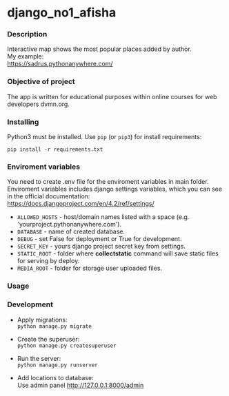 # django_no1_afisha

### Description  
Interactive map shows the most popular places added by author.  
My example:  
https://sadrus.pythonanywhere.com/

### Objective of project
The app is written for educational purposes within online courses for web developers dvmn.org.

### Installing

Python3 must be installed. 
Use `pip` (or `pip3`) for install requirements:
```
pip install -r requirements.txt
```  

### Enviroment variables

You need to create .env file for the enviroment variables in main folder.  
Enviroment variables includes django settings variables, which you can see in the official documentation: https://docs.djangoproject.com/en/4.2/ref/settings/  
- `ALLOWED_HOSTS` - host/domain names listed with a space (e.g. 'yourproject.pythonanywhere.com').
- `DATABASE` - name of created database.
- `DEBUG` - set False for deployment or True for development.
- `SECRET_KEY` - yours django project secret key from settings.
- `STATIC_ROOT` - folder where **collectstatic** command will save static files for serving by deploy.
- `MEDIA_ROOT` - folder for storage user uploaded files.

### Usage  

### Development

- Apply migrations:  
```python manage.py migrate```

- Create the superuser:  
```python manage.py createsuperuser```

- Run the server:  
```python manage.py runserver```

- Add locations to database:  
Use admin panel http://127.0.0.1:8000/admin

